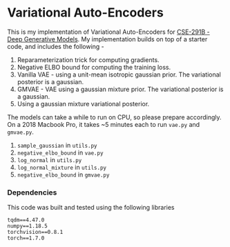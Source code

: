 <h1> Variational Auto-Encoders </h1>

This is my implementation of Variational Auto-Encoders for [CSE-291B - Deep Generative Models](https://sites.google.com/view/cse291). My implementation builds on top of a starter code, and includes the following - 
1. Reparameterization trick for computing gradients.
1. Negative ELBO bound for computing the training loss.
1. Vanilla VAE - using a unit-mean isotropic gaussian prior. The variational posterior is a gaussian.
1. GMVAE - VAE using a gaussian mixture prior. The variational posterior is a gaussian.
1. Using a gaussian mixture variational posterior.

The models can take a while to run on CPU, so please prepare accordingly. On a
2018 Macbook Pro, it takes ~5 minutes each to run `vae.py` and `gmvae.py`.

1. `sample_gaussian` in `utils.py`
1. `negative_elbo_bound` in `vae.py`
1. `log_normal` in `utils.py`
1. `log_normal_mixture` in `utils.py`
1. `negative_elbo_bound` in `gmvae.py`

### Dependencies

This code was built and tested using the following libraries

```
tqdm==4.47.0
numpy==1.18.5
torchvision==0.8.1
torch==1.7.0
```
